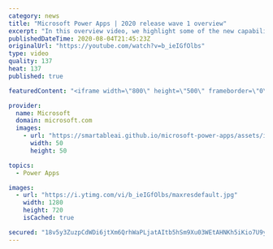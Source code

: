 ```yaml
---
category: news
title: "Microsoft Power Apps | 2020 release wave 1 overview"
excerpt: "In this overview video, we highlight some of the new capabilities included in the latest update to Microsoft Power Apps.      Here are the capabilities covered:     UI enhancements       • Save is always visible       • Chart formatting  Grid user experience enhancements       • Conditional search  "
publishedDateTime: 2020-08-04T21:45:23Z
originalUrl: "https://youtube.com/watch?v=b_ieIGfOlbs"
type: video
quality: 137
heat: 137
published: true

featuredContent: "<iframe width=\"800\" height=\"500\" frameborder=\"0\" src=\"https://www.youtube.com/embed/b_ieIGfOlbs\" allow=\"accelerometer; autoplay; encrypted-media; gyroscope; picture-in-picture\" allowfullscreen></iframe>"

provider:
  name: Microsoft
  domain: microsoft.com
  images:
    - url: "https://smartableai.github.io/microsoft-power-apps/assets/images/organizations/microsoft.com-50x50.jpg"
      width: 50
      height: 50

topics:
  - Power Apps

images:
  - url: "https://i.ytimg.com/vi/b_ieIGfOlbs/maxresdefault.jpg"
    width: 1280
    height: 720
    isCached: true

secured: "18v5y3ZuzpCdWDi6jtXm6QrhWaPLjatAItb5hSm9Xu03WEtAHNKh5iKio7U9ytjM+bmII6G7G8wwZJq5zkb2BmJ4j2/sGePmkUAr5QRolxgsfY8teMrVF1mX8dOwksha1sEWMd1Ni4ct0u6mG/zFftqYZ1xfYfOXYy/57R8/nbcuWjfnnx6O41xddP4L2ihKm4/71IT0PHeuXU3MaD+/FwjgriIJw7v5l80+DKSIR/OXYkQH2z8vdWD/dhGRlk2Vzf2K9IJUV8By3/BHbWKEKVy3Wtetl9e+DTIdBIYp71DnIrD/LAKpLo7OTBcbf5xGXAeaIyc/JNrOxHZmC+XlcES2ACpFpnqtiFzFqg8qVb0TDkP46bWuw0oiClju4cv7I31DctKPVyT2BulPgtfIoydKKUPc+DUEXtRPieaUTMWRX0ToNHq9r4MgnsPIOtsu;HxnXPnDNNf9cGCeP53+qUQ=="
---
```


